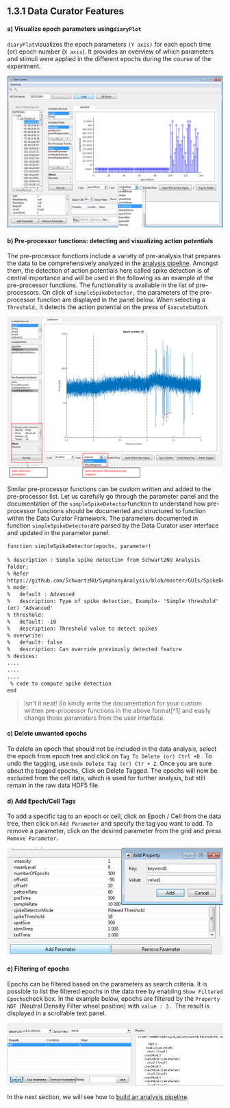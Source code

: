 ## 1.3.1 Data Curator Features

#### a\) Visualize epoch parameters using`diaryPlot`

`diaryPlot`visualizes the epoch parameters `(Y axis)` for each epoch time \(or\) epoch number \(`X axis`\). It provides an overview of which parameters and stimuli were applied in the different epochs during the course of the experiment.

![](/assets/diary_plot.png)

#### b\) Pre-processor functions: detecting and visualizing action potentials

The pre-processor functions include a variety of pre-analysis that prepares the data to be comprehensively analyzed in the [analysis pipeline](/building-analysis-pipeline.md). Amongst them, the detection of action potentials here called spike detection is of central importance and will be used in the following as an example of the pre-processor functions. The functionality is available in the list of pre-processors. On click of `simpleSpikeDetector,` the parameters of the pre-processor function are displayed in the panel below. When selecting a `Threshold,` it detects the action potential on the press of `Execute`button.

![](/assets/spike_detection.png)

Similar pre-processor functions can be custom written and added to the pre-processor list. Let us carefully go through the parameter panel and the documentation of the `simpleSpikeDetector`function to understand how pre-processor functions should be documented and structured to function within the Data Curator Framework. The parameters documented in function `simpleSpikeDetector`are parsed by the Data Curator user interface and updated in the parameter panel.

```
function simpleSpikeDetector(epochs, parameter)

% description : Simple spike detection from SchwartzNU Analysis folder; 
% Refer https://github.com/SchwartzNU/SymphonyAnalysis/blob/master/GUIs/SpikeDetectorGUI.m
% mode:
%   default : Advanced
%   description: Type of spike detection, Example- 'Simple threshold' (or) 'Advanced'
% threshold:
%   default: -10
%   description: Threshold value to detect spikes
% overwrite:
%   default: false
%   description: Can override previously detected feature
% devices:
....
....
....
 % code to compute spike detection 
end
```

> Isn't it neat! So kindly write the documentation for your custom written pre-processor functions in the above format[^1] and easily change those parameters from the user interface.

#### c\) Delete unwanted epochs

To delete an epoch that should not be included in the data analysis, select the epoch from epoch tree and click on `Tag To Delete (or) Ctrl +D` . To undo the tagging, use `Undo Delete Tag (or) Ctr + Z`. Once you are sure about the tagged epochs, Click on Delete Tagged. The epochs will now be excluded from the cell data, which is used for further analysis, but still remain in the raw data HDF5 file.

#### d\) Add Epoch/Cell Tags

To add a specific tag to an epoch or cell, click on Epoch / Cell from the data tree, then click on `Add Parameter` and specify the tag you want to add. To remove a parameter, click on the desired parameter from the grid and press `Remove Parameter`.

![](/assets/add_keyword.png)

#### e\) Filtering of epochs

Epochs can be filtered based on the parameters as search criteria. It is possible to list the filtered epochs in the data tree by enabling `Show Filtered Epochs`check box. In the example below, epochs are filtered by the `Property NDF `\(Neutral Density Filter wheel position\) with `value : 3. `The result is displayed in a scrollable text panel. 

![](/assets/filtering.png)

In the next section, we will see how to [build an analysis pipeline](/building-analysis-pipeline.md).

